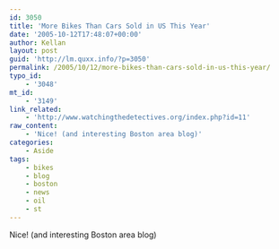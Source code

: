 ```yaml
---
id: 3050
title: 'More Bikes Than Cars Sold in US This Year'
date: '2005-10-12T17:48:07+00:00'
author: Kellan
layout: post
guid: 'http://lm.quxx.info/?p=3050'
permalink: /2005/10/12/more-bikes-than-cars-sold-in-us-this-year/
typo_id:
    - '3048'
mt_id:
    - '3149'
link_related:
    - 'http://www.watchingthedetectives.org/index.php?id=11'
raw_content:
    - 'Nice! (and interesting Boston area blog)'
categories:
    - Aside
tags:
    - bikes
    - blog
    - boston
    - news
    - oil
    - st
---
```


Nice! (and interesting Boston area blog)